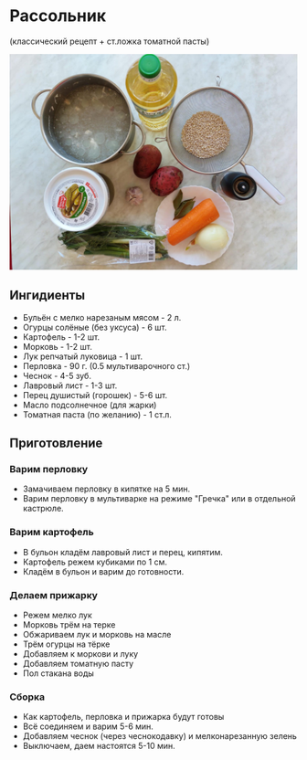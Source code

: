 # Рассольник

(классический рецепт + ст.ложка томатной пасты)

![Картинка](lookme.jpg)

## Ингидиенты

* Бульён с мелко нарезаным мясом - 2 л.
* Огурцы солёные (без уксуса) - 6 шт.
* Картофель - 1-2 шт.
* Морковь - 1-2 шт.
* Лук репчатый луковица - 1 шт.
* Перловка - 90 г. (0.5 мультиварочного ст.)
* Чеснок - 4-5 зуб.
* Лавровый лист - 1-3 шт.
* Перец душистый (горошек) - 5-6 шт.
* Масло подсолнечное (для жарки)
* Томатная паста (по желанию) - 1 ст.л.

## Приготовление

### Варим перловку

* Замачиваем перловку в кипятке на 5 мин.
* Варим перловку в мультиварке на режиме "Гречка" или в отдельной кастрюле.

### Варим картофель

* В бульон кладём лавровый лист и перец, кипятим.
* Картофель режем кубиками по 1 см.
* Кладём в бульон и варим до готовности.

### Делаем прижарку

* Режем мелко лук
* Морковь трём на терке
* Обжариваем лук и морковь на масле
* Трём огурцы на тёрке
* Добавляем к моркови и луку
* Добавляем томатную пасту
* Пол стакана воды

### Сборка

* Как картофель, перловка  и прижарка будут готовы
* Всё соединяем и варим 5-6 мин.
* Добавляем чеснок (через чеснокодавку) и мелконарезанную зелень
* Выключаем, даем настоятся 5-10 мин.

